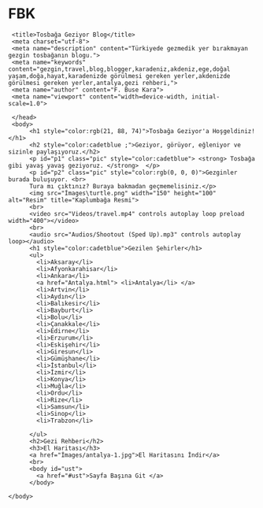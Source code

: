 # FBK
<!DOCTYPE html>
<html lang="tr"> 
     <head>
          <link rel=" icon" href="İmages/favicon (4).ico" type="image/x-icon">
         
     <title>Tosbağa Geziyor Blog</title>     
     <meta charset="utf-8">
     <meta name="description" content="Türkiyede gezmedik yer bırakmayan gezgin tosbağanın blogu.">
     <meta name="keywords" content="gezgin,travel,blog,blogger,karadeniz,akdeniz,ege,doğal yaşam,doğa,hayat,karadenizde görülmesi gereken yerler,akdenizde görülmesi gereken yerler,antalya,gezi rehberi,">
     <meta name="author" content="F. Buse Kara">   
     <meta name="viewport" content="width=device-width, initial-scale=1.0">
     
     </head>
     <body>
          <h1 style="color:rgb(21, 88, 74)">Tosbağa Geziyor'a Hoşgeldiniz!</h1>
          <h2 style="color:cadetblue ;">Geziyor, görüyor, eğleniyor ve sizinle paylaşıyoruz.</h2>
          <p id="p1" class="pic" style="color:cadetblue"> <strong> Tosbağa gibi yavaş yavaş geziyoruz. </strong>  </p> 
          <p id="p2" class="pic" style="color:rgb(0, 0, 0)">Gezginler burada buluşuyor. <br> 
          Tura mı çıktınız? Buraya bakmadan geçmemelisiniz.</p> 
          <img src="İmages\turtle.png" width="150" height="100" alt="Resim" title="Kaplumbağa Resmi">
          <br>
          <video src="Videos/travel.mp4" controls autoplay loop preload width="400"></video>
          <br>
          <audio src="Audios/Shootout (Sped Up).mp3" controls autoplay loop></audio>
          <h1 style="color:cadetblue">Gezilen Şehirler</h1>
          <ul> 
            <li>Aksaray</li>
            <li>Afyonkarahisar</li>
            <li>Ankara</li>
            <a href="Antalya.html"> <li>Antalya</li> </a>
            <li>Artvin</li>
            <li>Aydın</li>
            <li>Balıkesir</li>
            <li>Bayburt</li>
            <li>Bolu</li>
            <li>Çanakkale</li>
            <li>Edirne</li>
            <li>Erzurum</li>
            <li>Eskişehir</li>
            <li>Giresun</li>
            <li>Gümüşhane</li>
            <li>İstanbul</li>
            <li>İzmir</li>
            <li>Konya</li>
            <li>Muğla</li>
            <li>Ordu</li>
            <li>Rize</li>
            <li>Samsun</li>
            <li>Sinop</li>
            <li>Trabzon</li>
            
          </ul>
          <h2>Gezi Rehberi</h2> 
          <h3>El Haritası</h3>
          <a href="İmages/antalya-1.jpg">El Haritasını İndir</a>
          <br>
          <body id="ust">
            <a href="#ust">Sayfa Başına Git </a>
          </body>

    </body>
</html>
